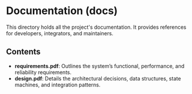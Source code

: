 # Documentation (docs)

This directory holds all the project's documentation. It provides references for developers, integrators, and maintainers.

## Contents

- **requirements.pdf**: Outlines the system’s functional, performance, and reliability requirements.
- **design.pdf**: Details the architectural decisions, data structures, state machines, and integration patterns.

